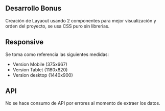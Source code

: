 ## Desarrollo Bonus 

Creación de Layaout usando 2 componentes para mejor visualización y orden del proyecto, se usa CSS puro sin librerias.

## Responsive

Se toma como referencia las siguientes medidas: 

- Version Mobile (375x667)
- Version Tablet (1180x820) 
- Version desktop (1440x900)


## API

No se hace consumo de API por errores al momento de extraer los datos.